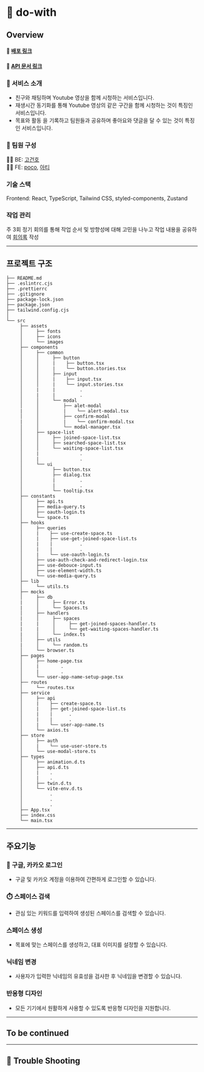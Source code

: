 # 📝 do-with

## Overview

#### 🔗 [배포 링크](https://dowith.today)

#### 🔗 [API 문서 링크](https://api.dowith.today/docs/index.html)

### 🙌 서비스 소개

- 친구와 채팅하며 Youtube 영상을 함께 시청하는 서비스입니다.
- 재생시간 동기화를 통해 Youtube 영상의 같은 구간을 함께 시청하는 것이 특징인 서비스입니다.
- 목표와 활동 을 기록하고 팀원들과 공유하며 좋아요와 댓글을 달 수 있는 것이 특징인 서비스입니다.

### 🤝 팀원 구성

👩‍💻 BE: [고건호](https://github.com/KOKEONHO)<br>
👨‍💻 FE: [poco](https://github.com/poco111), [아티](https://github.com/lolWK)

### 기술 스택

Frontend: React, TypeScript, Tailwind CSS, styled-components, Zustand

### 작업 관리

주 3회 정기 회의를 통해 작업 순서 및 방향성에 대해 고민을 나누고 작업 내용을 공유하여 [회의록](https://jamstorage.notion.site/4816874618ea42cd93662c86644ac86d?pvs=4) 작성

---

## 프로젝트 구조

```
├── README.md
├── .eslintrc.cjs
├── .prettierrc
├── .gitignore
├── package-lock.json
├── package.json
├── tailwind.config.cjs
│
└── src
     ├── assets
     │     ├── fonts
     │     ├── icons
     │     └── images
     ├── components
     │     ├── common
     │     │     ├── button
     │     │     |    ├── button.tsx
     │     │     |    └── button.stories.tsx
     │     │     ├── input
     │     │     |    ├── input.tsx
     │     │     |    └── input.stories.tsx
     │     |     |         .
     │     |     |         .
     │     │     └── modal
     │     │         ├── alet-modal
     |     │         |    └── alert-modal.tsx
     │     │         ├── confirm-modal
     |     │         |    └── confirm-modal.tsx
     │     │         └── modal-manager.tsx
     │     ├── space-list
     │     │     ├── joined-space-list.tsx
     │     │     ├── searched-space-list.tsx
     │     │     └── waiting-space-list.tsx
     │     |               .
     │     |               .
     │     └── ui
     │           ├── button.tsx
     │           ├── dialog.tsx
     │           |         .
     │           |         .
     │           └── tooltip.tsx
     ├── constants
     │     ├── api.ts
     │     ├── media-query.ts
     │     ├── oauth-login.ts
     │     └── space.ts
     ├── hooks
     │     ├── queries
     │     |    ├── use-create-space.ts
     │     |    ├── use-get-joined-space-list.ts
     │     |    |          .
     │     |    |          .
     │     |    └── use-oauth-login.ts
     │     ├── use-auth-check-and-redirect-login.tsx
     │     ├── use-debouce-input.ts
     │     ├── use-element-width.ts
     │     └── use-media-query.ts
     ├── lib
     │     └── utils.ts
     ├── mocks
     │     ├── db
     |     │     ├── Error.ts
     |     │     └── Spaces.ts
     │     ├── handlers
     |     │     ├── spaces
     |     |     │     ├── get-joined-spaces-handler.ts
     |     |     │     └── get-waiting-spaces-handler.ts
     |     │     └── index.ts
     │     ├── utils
     |     │     └── random.ts
     │     └── browser.ts
     ├── pages
     │     ├── home-page.tsx
     │     |        .
     │     |        .
     │     └── user-app-name-setup-page.tsx
     ├── routes
     │     └── routes.tsx
     ├── service
     │     ├── api
     │     |    ├── create-space.ts
     │     |    ├── get-joined-space-list.ts
     │     |    |      .
     │     |    |      .
     │     |    └── user-app-name.ts
     │     └── axios.ts
     ├── store
     │     ├── auth
     │     |    └── use-user-store.ts
     │     └── use-modal-store.ts
     ├── types
     │     ├── animation.d.ts
     │     ├── api.d.ts
     │     |    .
     │     |    .
     │     ├── twin.d.ts
     │     └── vite-env.d.ts
     │          .
     │          .
     │          .
     ├── App.tsx
     ├── index.css
     └── main.tsx
```

---

## 주요기능

### 💬 구글, 카카오 로그인

- 구글 및 카카오 계정을 이용하여 간편하게 로그인할 수 있습니다.

### ⏱️ 스페이스 검색

- 관심 있는 키워드를 입력하여 생성된 스페이스를 검색할 수 있습니다.

### 스페이스 생성

- 목표에 맞는 스페이스를 생성하고, 대표 이미지를 설정할 수 있습니다.

### 닉네임 변경

- 사용자가 입력한 닉네임의 유효성을 검사한 후 닉네임을 변경할 수 있습니다.

### 반응형 디자인

- 모든 기기에서 원활하게 사용할 수 있도록 반응형 디자인을 지원합니다.

---

## To be continued

---

## 🔫 Trouble Shooting
